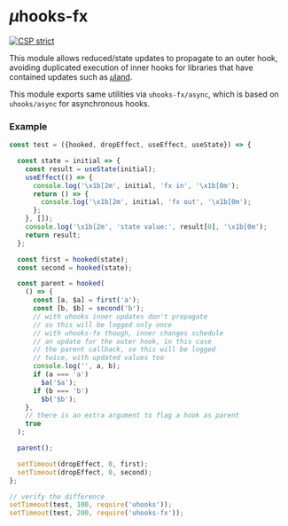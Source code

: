 # <em>µ</em>hooks-fx

[![CSP strict](https://webreflection.github.io/csp/strict.svg)](https://webreflection.github.io/csp/#-csp-strict)

This module allows reduced/state updates to propagate to an outer hook, avoiding duplicated execution of inner hooks for libraries that have contained updates such as [<em>µ</em>land](https://github.com/WebReflection/uland#readme).

This module exports same utilities via `uhooks-fx/async`, which is based on `uhooks/async` for asynchronous hooks.

### Example
```js
const test = ({hooked, dropEffect, useEffect, useState}) => {

  const state = initial => {
    const result = useState(initial);
    useEffect(() => {
      console.log('\x1b[2m', initial, 'fx in', '\x1b[0m');
      return () => {
        console.log('\x1b[2m', initial, 'fx out', '\x1b[0m');
      };
    }, []);
    console.log('\x1b[2m', 'state value:', result[0], '\x1b[0m');
    return result;
  };

  const first = hooked(state);
  const second = hooked(state);

  const parent = hooked(
    () => {
      const [a, $a] = first('a');
      const [b, $b] = second('b');
      // with uhooks inner updates don't propagate
      // so this will be logged only once
      // with uhooks-fx though, inner changes schedule
      // an update for the outer hook, in this case
      // the parent callback, so this will be logged
      // twice, with updated values too
      console.log('', a, b);
      if (a === 'a')
        $a('$a');
      if (b === 'b')
        $b('$b');
    },
    // there is an extra argument to flag a hook as parent
    true
  );

  parent();

  setTimeout(dropEffect, 0, first);
  setTimeout(dropEffect, 0, second);
};

// verify the difference
setTimeout(test, 100, require('uhooks'));
setTimeout(test, 200, require('uhooks-fx'));
```
